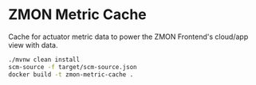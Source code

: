 ZMON Metric Cache
=================

Cache for actuator metric data to power the ZMON Frontend's cloud/app view with data.

```bash
./mvnw clean install
scm-source -f target/scm-source.json
docker build -t zmon-metric-cache .
```
